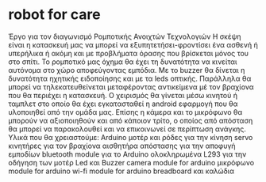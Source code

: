 # robot for care
Έργο για τον διαγωνισμό Ρομποτικής Ανοιχτών Τεχνολογιών
Η σκέψη είναι η κατασκευή μας να μπορεί να εξυπητετήσει-φροντίσει ένα ασθενή ή υπερήλικα ή ακόμη και με προβλήματα όρασης που βρίσκεται μόνος του στο σπίτι.
Το ρομποτικό μας όχημα θα έχει τη δυνατότητα να κινείται αυτόνομα στο χώρο αποφεύγοντας εμπόδια.
 Mε το buzzer θα δίνεται η δυνατότητα ηχητικής ειδοποίησης και με τα leds οπτικής.
Παράλληλα θα μπορεί να τηλεκατευθείνεται μεταφέροντας αντικείμενα μέ τον βραχίονα που θα περιέχει η κατασκευή.
Ο χειρισμός θα γίνεται μέσω κινητού ή ταμπλετ στο οποίο θα έχει εγκατασταθεί η  android εφαρμογή που θα υλοποιηθεί από την ομάδα μας.
Επίσης η κάμερα και το μικρόφωνο θα μπορούν να αξιοποιηθούν και από κάποιον τρίτο, ο οποίος από απόσταση θα μπορεί να παρακολουθεί και να επικοινωνεί σε περίπτωση ανάγκης.
Υλικά που θα χρειαστούμε:
Arduino
μοτέρ και ρόδες για την κίνηση 
servo κινητήρες για τον βραχίονα
αισθητήρα απόστασης για την αποφυγή εμποδίων
bluetooth module για το Arduino
ολοκληρωμένα L293 για την οδήγηση των μοτέρ
Led και Buzzer
camera module for arduino
μικρόφωνο module for arduino
wi-fi module for arduino
breadboard και καλώδια
